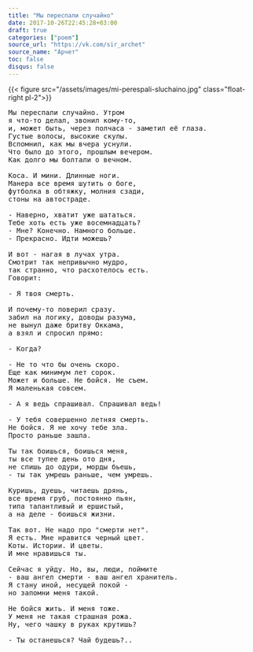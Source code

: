 ```yaml
---
title: "Мы переспали случайно"
date: 2017-10-26T22:45:28+03:00
draft: true
categories: ["poem"]
source_url: "https://vk.com/sir_archet"
source_name: "Арчет"
toc: false
disqus: false
---
```

<!--more-->

{{< figure src="/assets/images/mi-perespali-sluchaino.jpg" class="float-right pl-2">}}

<pre>
Мы переспали случайно. Утром
я что-то делал, звонил кому-то,
и, может быть, через полчаса - заметил её глаза.
Густые волосы, высокие скулы.
Вспомнил, как мы вчера уснули.
Что было до этого, прошлым вечером.
Как долго мы болтали о вечном.

Коса. И мини. Длинные ноги.
Манера все время шутить о боге,
футболка в обтяжку, молния сзади,
стоны на автостраде.

- Наверно, хватит уже шататься.
Тебе хоть есть уже восемнадцать?
- Мне? Конечно. Намного больше.
- Прекрасно. Идти можешь?

И вот - нагая в лучах утра.
Смотрит так непривычно мудро,
так странно, что расхотелось есть.
Говорит:

- Я твоя смерть.

И почему-то поверил сразу.
забил на логику, доводы разума,
не вынул даже бритву Оккама,
а взял и спросил прямо:

- Когда?

- Не то что бы очень скоро.
Еще как минимум лет сорок.
Может и больше. Не бойся. Не съем.
Я маленькая совсем.

- А я ведь спрашивал. Спрашивал ведь!

- У тебя совершенно летняя смерть.
Не бойся. Я не хочу тебе зла.
Просто раньше зашла.

Ты так боишься, боишься меня,
ты все тупее день ото дня,
не спишь до одури, морды бьешь,
- ты так умрешь раньше, чем умрешь.

Куришь, дуешь, читаешь дрянь,
все время груб, постоянно пьян,
типа талантливый и ершистый,
а на деле - боишься жизни.

Так вот. Не надо про "смерти нет".
Я есть. Мне нравится черный цвет.
Коты. Истории. И цветы.
И мне нравишься ты.

Сейчас я уйду. Но, вы, люди, поймите
- ваш ангел смерти - ваш ангел хранитель.
Я стану иной, несущей покой -
но запомни меня такой.

Не бойся жить. И меня тоже.
У меня не такая страшная рожа.
Ну, чего чашку в руках крутишь?

- Ты останешься? Чай будешь?..
</pre>
